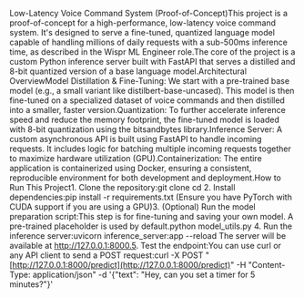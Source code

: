 Low-Latency Voice Command System (Proof-of-Concept)This project is a proof-of-concept for a high-performance, low-latency voice command system. It's designed to serve a fine-tuned, quantized language model capable of handling millions of daily requests with a sub-500ms inference time, as described in the Wispr ML Engineer role.The core of the project is a custom Python inference server built with FastAPI that serves a distilled and 8-bit quantized version of a base language model.Architectural OverviewModel Distillation & Fine-Tuning: We start with a pre-trained base model (e.g., a small variant like distilbert-base-uncased). This model is then fine-tuned on a specialized dataset of voice commands and then distilled into a smaller, faster version.Quantization: To further accelerate inference speed and reduce the memory footprint, the fine-tuned model is loaded with 8-bit quantization using the bitsandbytes library.Inference Server: A custom asynchronous API is built using FastAPI to handle incoming requests. It includes logic for batching multiple incoming requests together to maximize hardware utilization (GPU).Containerization: The entire application is containerized using Docker, ensuring a consistent, reproducible environment for both development and deployment.How to Run This Project1. Clone the repository:git clone <your-repo-url>
cd <your-repo-name>
2. Install dependencies:pip install -r requirements.txt
(Ensure you have PyTorch with CUDA support if you are using a GPU)3. (Optional) Run the model preparation script:This step is for fine-tuning and saving your own model. A pre-trained placeholder is used by default.python model_utils.py
4. Run the inference server:uvicorn inference_server:app --reload
The server will be available at http://127.0.0.1:8000.5. Test the endpoint:You can use curl or any API client to send a POST request:curl -X POST "[http://127.0.0.1:8000/predict](http://127.0.0.1:8000/predict)" -H "Content-Type: application/json" -d '{"text": "Hey, can you set a timer for 5 minutes?"}'
